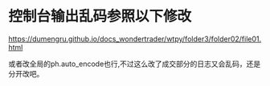 # 控制台输出乱码参照以下修改
https://dumengru.github.io/docs_wondertrader/wtpy/folder3/folder02/file01.html

或者改全局的ph.auto_encode也行,不过这么改了成交部分的日志又会乱码，还是分开改吧。